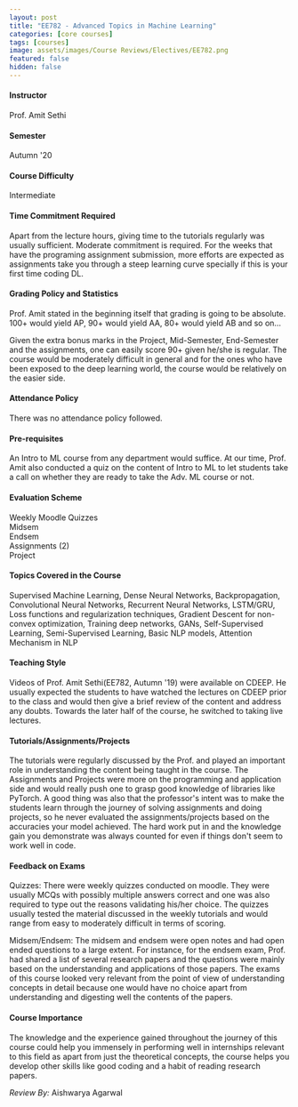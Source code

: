 ```yaml
---
layout: post
title: "EE782 - Advanced Topics in Machine Learning"
categories: [core courses]
tags: [courses]
image: assets/images/Course Reviews/Electives/EE782.png
featured: false
hidden: false
---
```


#### Instructor
Prof. Amit Sethi

#### Semester
Autumn '20

#### Course Difficulty
Intermediate

#### Time Commitment Required
Apart from the lecture hours, giving time to the tutorials regularly was usually sufficient. Moderate commitment is required. For the weeks that have the programing assignment submission, more efforts are expected as assignments take you through a steep learning curve specially if this is your first time coding DL.

#### Grading Policy and Statistics
Prof. Amit stated in the beginning itself that grading is going to be absolute. 100+ would yield AP, 90+ would yield AA, 80+ would yield AB and so on…  
  
Given the extra bonus marks in the Project, Mid-Semester, End-Semester and the assignments, one can easily score 90+ given he/she is regular. The course would be moderately difficult in general and for the ones who have been exposed to the deep learning world, the course would be relatively on the easier side.

#### Attendance Policy
There was no attendance policy followed.

#### Pre-requisites
An Intro to ML course from any department would suffice. At our time, Prof. Amit also conducted a quiz on the content of Intro to ML to let students take a call on whether they are ready to take the Adv. ML course or not.

#### Evaluation Scheme
Weekly Moodle Quizzes  
Midsem  
Endsem   
Assignments (2)  
Project 

#### Topics Covered in the Course
Supervised Machine Learning, Dense Neural Networks, Backpropagation, Convolutional Neural Networks, Recurrent Neural Networks, LSTM/GRU, Loss functions and regularization techniques, Gradient Descent for non-convex optimization, Training deep networks, GANs, Self-Supervised Learning, Semi-Supervised Learning, Basic NLP models, Attention Mechanism in NLP

#### Teaching Style
Videos of Prof. Amit Sethi(EE782, Autumn '19) were available on CDEEP. He usually expected the students to have watched the lectures on CDEEP prior to the class and would then give a brief review of the content and address any doubts. Towards the later half of the course, he switched to taking live lectures. 

#### Tutorials/Assignments/Projects
The tutorials were regularly discussed by the Prof. and played an important role in understanding the content being taught in the course. The Assignments and Projects were more on the programming and application side and would really push one to grasp good knowledge of libraries like PyTorch. A good thing was also that the professor's intent was to make the students learn through the journey of solving assignments and doing projects, so he never evaluated the assignments/projects based on the accuracies your model achieved. The hard work put in and the knowledge gain you demonstrate was always counted for even if things don't seem to work well in code.

#### Feedback on Exams
Quizzes: There were weekly quizzes conducted on moodle. They were usually MCQs with possibly multiple answers correct and one was also required to type out the reasons validating his/her choice. The quizzes usually tested the material discussed in the weekly tutorials and would range from easy to moderately difficult in terms of scoring.  
  
Midsem/Endsem: The midsem and endsem were open notes and had open ended questions to a large extent. For instance, for the endsem exam, Prof. had shared a list of several research papers and the questions were mainly based on the understanding and applications of those papers. The exams of this course looked very relevant from the point of view of understanding concepts in detail because one would have no choice apart from understanding and digesting well the contents of the papers. 

#### Course Importance
The knowledge and the experience gained throughout the journey of this course could help you immensely in performing well in internships relevant to this field as apart from just the theoretical concepts, the course helps you develop other skills like good coding and a habit of reading research papers.

*Review By:* Aishwarya Agarwal